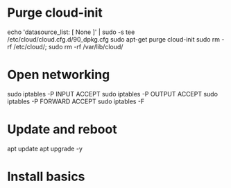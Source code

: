 # Purge cloud-init
echo 'datasource_list: [ None ]' | sudo -s tee /etc/cloud/cloud.cfg.d/90_dpkg.cfg
sudo apt-get purge cloud-init
sudo rm -rf /etc/cloud/; sudo rm -rf /var/lib/cloud/

# Open networking
sudo iptables -P INPUT ACCEPT
sudo iptables -P OUTPUT ACCEPT
sudo iptables -P FORWARD ACCEPT
sudo iptables -F

# Update and reboot
apt update
apt upgrade -y

# Install basics

